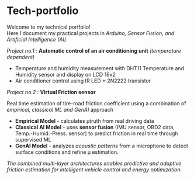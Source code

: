 # Tech-portfolio

Welcome to my technical portfolio!  
Here I document my practical projects in *Arduino, Sensor Fusion, and Artificial Intelligence (AI)*.  

 


*Project no.1* : **Automatic control of an air conditioning unit** *(temperature dependent)*
- Temperature and humidity measurement with DHT11 Temperature and Humidity sensor and display on LCD 16x2  
- Air conditioner control using IR LED + 2N2222 transistor
  

*Project no.2* : **Virtual Friction sensor**

Real time estimation of tire-road friction coefficient using a combination of *empirical, classical ML and GenAI* approach
-   **Empirical Model** - calculates µtruth from real driving data
-   **Classical AI Model** - uses **sensor fusion** (IMU sensor, OBD2 data, Temp.-Humid.-Press. sensor) to predict friction in real time through supervised ML
-   **GenAI Model** - analyzes *acoustic patterns* from a microphone to detect surface conditions and refine µ estimation.

  *The combined multi-layer architectures enables predictive and adaptive friction estimation for intelligent vehicle control and energy optimization.*



